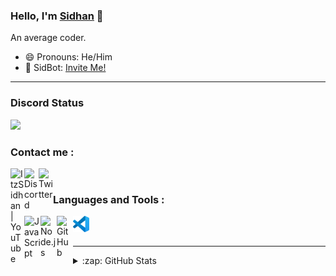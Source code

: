 ### Hello, I'm [Sidhan](https://bit.ly/ItzSidhanYT) 👋
An average coder.

- 😄 Pronouns: He/Him
- 🤖 SidBot: [Invite Me!](https://bit.ly/SidBot)

---

### Discord Status
<a href="https://discord.com/users/852437409693433877">
<img height="80px" src="https://discord.c99.nl/widget/theme-4/852437409693433877.png" />
</a>

### Contact me : 

[<img align="left" alt="ItzSidhan | YouTube" width="22px" src="https://cdn4.iconfinder.com/data/icons/logos-and-brands/512/395_Youtube_logo-128.png" />](https://bit.ly/ItzSidhanYT)
<a href="https://dsc.gg/itzsidhan">
  <img align="left" alt="Discord" width="23px" src="https://raw.githubusercontent.com/peterthehan/peterthehan/master/assets/discord.svg" />
</a>
<a href="https://twitter.com/ItzSidhan">
  <img align="left" alt="Twitter" width="23px" src="https://raw.githubusercontent.com/peterthehan/peterthehan/master/assets/twitter.svg" />
</a>

</br>

### Languages and Tools : 

[<img align="left" alt="JavaScript" width="26px" src="https://cdn4.iconfinder.com/data/icons/logos-and-brands/512/187_Js_logo_logos-128.png" />](https://www.javascript.com/)
[<img align="left" alt="Node.js" width="26px" src="https://cdn4.iconfinder.com/data/icons/logos-and-brands/512/233_Node_Js_logo-128.png" />](https://nodejs.org/en/)
[<img align="left" alt="GitHub" width="26px" src="https://cdn4.iconfinder.com/data/icons/socialcones/508/Github-128.png" />](https://github.com/)
[<img align="left" alt="Visual Studio Code" width="26px" src="https://raw.githubusercontent.com/github/explore/80688e429a7d4ef2fca1e82350fe8e3517d3494d/topics/visual-studio-code/visual-studio-code.png" />](https://code.visualstudio.com/)
<br />
<br />

---

<details>
  <summary>:zap: GitHub Stats</summary>
</br>
<img align="center" alt="ItzSidhan's GitHub Stats" src="https://github-readme-stats-eight-pink.vercel.app/api?username=ItzSidhan&&show_icons=true&theme=tokyonight&layout=compact" />
